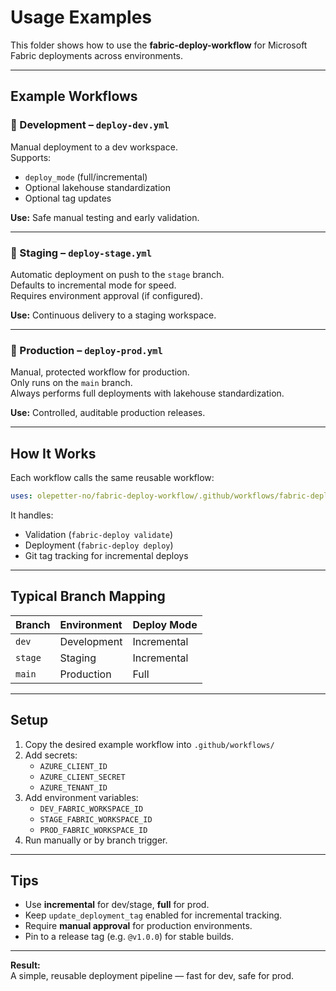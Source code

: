 # Usage Examples

This folder shows how to use the **fabric-deploy-workflow** for Microsoft Fabric deployments across environments.

---

## Example Workflows

### 🧱 Development – `deploy-dev.yml`
Manual deployment to a dev workspace.  
Supports:
- `deploy_mode` (full/incremental)
- Optional lakehouse standardization
- Optional tag updates

**Use:** Safe manual testing and early validation.

---

### 🧪 Staging – `deploy-stage.yml`
Automatic deployment on push to the `stage` branch.  
Defaults to incremental mode for speed.  
Requires environment approval (if configured).

**Use:** Continuous delivery to a staging workspace.

---

### 🚀 Production – `deploy-prod.yml`
Manual, protected workflow for production.  
Only runs on the `main` branch.  
Always performs full deployments with lakehouse standardization.

**Use:** Controlled, auditable production releases.

---

## How It Works

Each workflow calls the same reusable workflow:

```yaml
uses: olepetter-no/fabric-deploy-workflow/.github/workflows/fabric-deploy.yml@v1.0.0
```

It handles:
- Validation (`fabric-deploy validate`)
- Deployment (`fabric-deploy deploy`)
- Git tag tracking for incremental deploys

---

## Typical Branch Mapping

| Branch | Environment | Deploy Mode |
|:--------|:-------------|:-------------|
| `dev`   | Development  | Incremental  |
| `stage` | Staging      | Incremental  |
| `main`  | Production   | Full         |

---

## Setup

1. Copy the desired example workflow into `.github/workflows/`
2. Add secrets:
   - `AZURE_CLIENT_ID`
   - `AZURE_CLIENT_SECRET`
   - `AZURE_TENANT_ID`
3. Add environment variables:
   - `DEV_FABRIC_WORKSPACE_ID`
   - `STAGE_FABRIC_WORKSPACE_ID`
   - `PROD_FABRIC_WORKSPACE_ID`
4. Run manually or by branch trigger.

---

## Tips

- Use **incremental** for dev/stage, **full** for prod.  
- Keep `update_deployment_tag` enabled for incremental tracking.  
- Require **manual approval** for production environments.  
- Pin to a release tag (e.g. `@v1.0.0`) for stable builds.

---

**Result:**  
A simple, reusable deployment pipeline — fast for dev, safe for prod.
